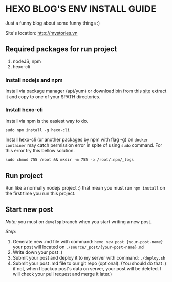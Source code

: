# HEXO BLOG'S ENV INSTALL GUIDE

Just a funny blog about some funny things :)

Site's location: http://mystories.vn

## Required packages for run project

1. nodeJS, npm
2. hexo-cli

### Install nodejs and npm

Install via package manager (apt/yum) or download bin from this [site](https://nodejs.org/en/download/) extract it and copy to one of your $PATH directories.

### Install hexo-cli

Install via npm is the easiest way to do.

```
sudo npm install -g hexo-cli
```

Install hexo-cli (or another packages by npm with flag -g) on `docker container` may catch permission error in spite of using `sudo` command. For this error try this bellow solution.

```
sudo chmod 755 /root && mkdir -m 755 -p /root/.npm/_logs
```

## Run project

Run like a normally nodejs project :) that mean you must run `npm install` on the first time you run this project.

## Start new post

*Note:* you must on `develop` branch when you start writing a new post.

*Step:*

1. Generate new .md file with command:  `hexo new post {your-post-name}`
your post will located on `./source/_post/{your-post-name}.md`
2. Write down your post :)
3. Submit your post and deploy it to my server with command: `./deploy.sh`
4. Submit your post .md file to our git repo (optional). (You should do that :) if not, when I backup post's data on server, your post will be deleted. I will check your pull request and merge it later.)